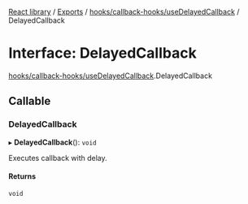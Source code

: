 [React library](../index.md) / [Exports](../modules.md) / [hooks/callback-hooks/useDelayedCallback](../modules/hooks_callback_hooks_useDelayedCallback.md) / DelayedCallback

# Interface: DelayedCallback

[hooks/callback-hooks/useDelayedCallback](../modules/hooks_callback_hooks_useDelayedCallback.md).DelayedCallback

## Callable

### DelayedCallback

▸ **DelayedCallback**(): `void`

Executes callback with delay.

#### Returns

`void`
